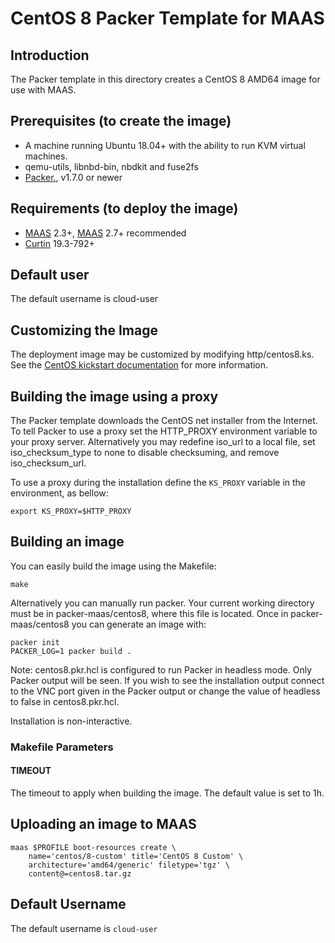 # CentOS 8 Packer Template for MAAS

## Introduction

The Packer template in this directory creates a CentOS 8 AMD64 image for use
with MAAS.

## Prerequisites (to create the image)

* A machine running Ubuntu 18.04+ with the ability to run KVM virtual machines.
* qemu-utils, libnbd-bin, nbdkit and fuse2fs
* [Packer.](https://www.packer.io/intro/getting-started/install.html), v1.7.0 or newer

## Requirements (to deploy the image)

* [MAAS](https://maas.io) 2.3+, [MAAS](https://maas.io) 2.7+ recommended
* [Curtin](https://launchpad.net/curtin) 19.3-792+

## Default user

The default username is cloud-user

## Customizing the Image

The deployment image may be customized by modifying http/centos8.ks. See the [CentOS kickstart documentation](https://docs.centos.org/en-US/centos/install-guide/Kickstart2/) for more information.

## Building the image using a proxy

The Packer template downloads the CentOS net installer from the Internet. To
tell Packer to use a proxy set the HTTP_PROXY environment variable to your proxy
server. Alternatively you may redefine iso_url to a local file, set
iso_checksum_type to none to disable checksuming, and remove iso_checksum_url.

To use a proxy during the installation define the `KS_PROXY` variable in the
environment, as bellow:

```shell
export KS_PROXY=$HTTP_PROXY
```

## Building an image

You can easily build the image using the Makefile:

```shell
make
```

Alternatively you can manually run packer. Your current working directory must
be in packer-maas/centos8, where this file is located. Once in
packer-maas/centos8 you can generate an image with:

```shell
packer init
PACKER_LOG=1 packer build .
```

Note: centos8.pkr.hcl is configured to run Packer in headless mode. Only Packer
output will be seen. If you wish to see the installation output connect to the
VNC port given in the Packer output or change the value of headless to false in
centos8.pkr.hcl.

Installation is non-interactive.

### Makefile Parameters

#### TIMEOUT

The timeout to apply when building the image. The default value is set to 1h.

## Uploading an image to MAAS

```shell
maas $PROFILE boot-resources create \
    name='centos/8-custom' title='CentOS 8 Custom' \
    architecture='amd64/generic' filetype='tgz' \
    content@=centos8.tar.gz
```

## Default Username

The default username is ```cloud-user```
